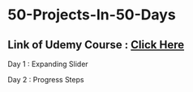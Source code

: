 # 50-Projects-In-50-Days
## Link of Udemy Course : <a href= "https://www.udemy.com/course/50-projects-50-days/?src=sac&kw=50+projects">Click Here</a>

<p>Day 1 : Expanding Slider</p>
<p>Day 2 : Progress Steps</p>

